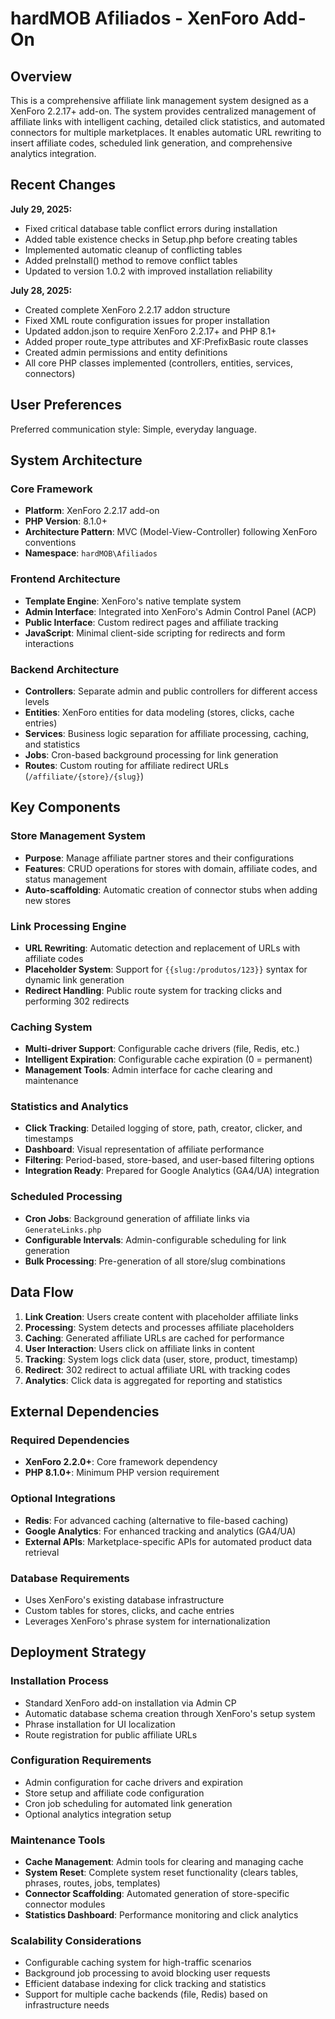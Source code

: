 # hardMOB Afiliados - XenForo Add-On

## Overview

This is a comprehensive affiliate link management system designed as a XenForo 2.2.17+ add-on. The system provides centralized management of affiliate links with intelligent caching, detailed click statistics, and automated connectors for multiple marketplaces. It enables automatic URL rewriting to insert affiliate codes, scheduled link generation, and comprehensive analytics integration.

## Recent Changes

**July 29, 2025:**
- Fixed critical database table conflict errors during installation
- Added table existence checks in Setup.php before creating tables
- Implemented automatic cleanup of conflicting tables
- Added preInstall() method to remove conflict tables
- Updated to version 1.0.2 with improved installation reliability

**July 28, 2025:**
- Created complete XenForo 2.2.17 addon structure
- Fixed XML route configuration issues for proper installation
- Updated addon.json to require XenForo 2.2.17+ and PHP 8.1+
- Added proper route_type attributes and XF:PrefixBasic route classes
- Created admin permissions and entity definitions
- All core PHP classes implemented (controllers, entities, services, connectors)

## User Preferences

Preferred communication style: Simple, everyday language.

## System Architecture

### Core Framework
- **Platform**: XenForo 2.2.17 add-on
- **PHP Version**: 8.1.0+
- **Architecture Pattern**: MVC (Model-View-Controller) following XenForo conventions
- **Namespace**: `hardMOB\Afiliados`

### Frontend Architecture
- **Template Engine**: XenForo's native template system
- **Admin Interface**: Integrated into XenForo's Admin Control Panel (ACP)
- **Public Interface**: Custom redirect pages and affiliate tracking
- **JavaScript**: Minimal client-side scripting for redirects and form interactions

### Backend Architecture
- **Controllers**: Separate admin and public controllers for different access levels
- **Entities**: XenForo entities for data modeling (stores, clicks, cache entries)
- **Services**: Business logic separation for affiliate processing, caching, and statistics
- **Jobs**: Cron-based background processing for link generation
- **Routes**: Custom routing for affiliate redirect URLs (`/affiliate/{store}/{slug}`)

## Key Components

### Store Management System
- **Purpose**: Manage affiliate partner stores and their configurations
- **Features**: CRUD operations for stores with domain, affiliate codes, and status management
- **Auto-scaffolding**: Automatic creation of connector stubs when adding new stores

### Link Processing Engine
- **URL Rewriting**: Automatic detection and replacement of URLs with affiliate codes
- **Placeholder System**: Support for `{{slug:/produtos/123}}` syntax for dynamic link generation
- **Redirect Handling**: Public route system for tracking clicks and performing 302 redirects

### Caching System
- **Multi-driver Support**: Configurable cache drivers (file, Redis, etc.)
- **Intelligent Expiration**: Configurable cache expiration (0 = permanent)
- **Management Tools**: Admin interface for cache clearing and maintenance

### Statistics and Analytics
- **Click Tracking**: Detailed logging of store, path, creator, clicker, and timestamps
- **Dashboard**: Visual representation of affiliate performance
- **Filtering**: Period-based, store-based, and user-based filtering options
- **Integration Ready**: Prepared for Google Analytics (GA4/UA) integration

### Scheduled Processing
- **Cron Jobs**: Background generation of affiliate links via `GenerateLinks.php`
- **Configurable Intervals**: Admin-configurable scheduling for link generation
- **Bulk Processing**: Pre-generation of all store/slug combinations

## Data Flow

1. **Link Creation**: Users create content with placeholder affiliate links
2. **Processing**: System detects and processes affiliate placeholders
3. **Caching**: Generated affiliate URLs are cached for performance
4. **User Interaction**: Users click on affiliate links in content
5. **Tracking**: System logs click data (user, store, product, timestamp)
6. **Redirect**: 302 redirect to actual affiliate URL with tracking codes
7. **Analytics**: Click data is aggregated for reporting and statistics

## External Dependencies

### Required Dependencies
- **XenForo 2.2.0+**: Core framework dependency
- **PHP 8.1.0+**: Minimum PHP version requirement

### Optional Integrations
- **Redis**: For advanced caching (alternative to file-based caching)
- **Google Analytics**: For enhanced tracking and analytics (GA4/UA)
- **External APIs**: Marketplace-specific APIs for automated product data retrieval

### Database Requirements
- Uses XenForo's existing database infrastructure
- Custom tables for stores, clicks, and cache entries
- Leverages XenForo's phrase system for internationalization

## Deployment Strategy

### Installation Process
- Standard XenForo add-on installation via Admin CP
- Automatic database schema creation through XenForo's setup system
- Phrase installation for UI localization
- Route registration for public affiliate URLs

### Configuration Requirements
- Admin configuration for cache drivers and expiration
- Store setup and affiliate code configuration
- Cron job scheduling for automated link generation
- Optional analytics integration setup

### Maintenance Tools
- **Cache Management**: Admin tools for clearing and managing cache
- **System Reset**: Complete system reset functionality (clears tables, phrases, routes, jobs, templates)
- **Connector Scaffolding**: Automated generation of store-specific connector modules
- **Statistics Dashboard**: Performance monitoring and click analytics

### Scalability Considerations
- Configurable caching system for high-traffic scenarios
- Background job processing to avoid blocking user requests
- Efficient database indexing for click tracking and statistics
- Support for multiple cache backends (file, Redis) based on infrastructure needs